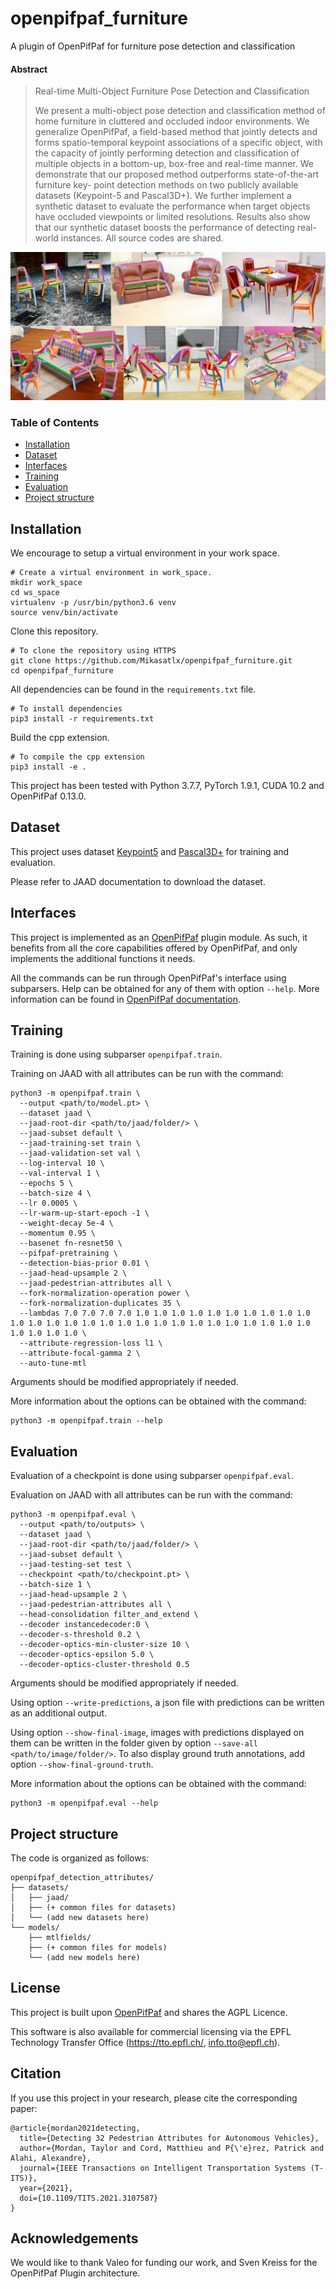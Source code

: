 # openpifpaf_furniture
A plugin of OpenPifPaf for furniture pose detection and classification

#### Abstract

> Real-time Multi-Object Furniture Pose Detection and Classification
>
> We present a multi-object pose detection and classification method of home furniture in cluttered and occluded indoor environments.
> We generalize OpenPifPaf, a field-based method that jointly detects and forms spatio-temporal keypoint associations of a specific object, with the capacity of jointly performing detection and classification of multiple objects in a bottom-up, box-free and real-time manner. We demonstrate that our proposed method outperforms state-of-the-art furniture key-
point detection methods on two publicly available datasets (Keypoint-5 and Pascal3D+).
> We further implement a synthetic dataset to evaluate the performance when target objects have occluded viewpoints or limited resolutions. Results also show that our synthetic dataset boosts the performance of detecting real-world instances. All source codes are shared.

![Example](docs/example.png)

### Table of Contents

- [Installation](#installation)
- [Dataset](#dataset)
- [Interfaces](#interfaces)
- [Training](#training)
- [Evaluation](#evaluation)
- [Project structure](#project-structure)

## Installation

We encourage to setup a virtual environment in your work space.
```
# Create a virtual environment in work_space.
mkdir work_space
cd ws_space
virtualenv -p /usr/bin/python3.6 venv
source venv/bin/activate

```

Clone this repository.
```
# To clone the repository using HTTPS
git clone https://github.com/Mikasatlx/openpifpaf_furniture.git
cd openpifpaf_furniture
```

All dependencies can be found in the `requirements.txt` file.
```
# To install dependencies
pip3 install -r requirements.txt
```

Build the cpp extension.
```
# To compile the cpp extension
pip3 install -e .
```

This project has been tested with Python 3.7.7, PyTorch 1.9.1, CUDA 10.2 and OpenPifPaf 0.13.0.


## Dataset

This project uses dataset [Keypoint5](http://data.nvision2.eecs.yorku.ca/JAAD_dataset/) and [Pascal3D+](http://data.nvision2.eecs.yorku.ca/JAAD_dataset/) for training and evaluation. 

Please refer to JAAD documentation to download the dataset.


## Interfaces

This project is implemented as an [OpenPifPaf](https://github.com/openpifpaf/openpifpaf) plugin module.
As such, it benefits from all the core capabilities offered by OpenPifPaf, and only implements the additional functions it needs.

All the commands can be run through OpenPifPaf's interface using subparsers.
Help can be obtained for any of them with option `--help`.
More information can be found in [OpenPifPaf documentation](https://openpifpaf.github.io/intro.html).


## Training

Training is done using subparser `openpifpaf.train`.

Training on JAAD with all attributes can be run with the command:
```
python3 -m openpifpaf.train \
  --output <path/to/model.pt> \
  --dataset jaad \
  --jaad-root-dir <path/to/jaad/folder/> \
  --jaad-subset default \
  --jaad-training-set train \
  --jaad-validation-set val \
  --log-interval 10 \
  --val-interval 1 \
  --epochs 5 \
  --batch-size 4 \
  --lr 0.0005 \
  --lr-warm-up-start-epoch -1 \
  --weight-decay 5e-4 \
  --momentum 0.95 \
  --basenet fn-resnet50 \
  --pifpaf-pretraining \
  --detection-bias-prior 0.01 \
  --jaad-head-upsample 2 \
  --jaad-pedestrian-attributes all \
  --fork-normalization-operation power \
  --fork-normalization-duplicates 35 \
  --lambdas 7.0 7.0 7.0 7.0 1.0 1.0 1.0 1.0 1.0 1.0 1.0 1.0 1.0 1.0 1.0 1.0 1.0 1.0 1.0 1.0 1.0 1.0 1.0 1.0 1.0 1.0 1.0 1.0 1.0 1.0 1.0 1.0 1.0 1.0 1.0 \
  --attribute-regression-loss l1 \
  --attribute-focal-gamma 2 \
  --auto-tune-mtl
```
Arguments should be modified appropriately if needed.

More information about the options can be obtained with the command:
```
python3 -m openpifpaf.train --help
```


## Evaluation

Evaluation of a checkpoint is done using subparser `openpifpaf.eval`.

Evaluation on JAAD with all attributes can be run with the command:
```
python3 -m openpifpaf.eval \
  --output <path/to/outputs> \
  --dataset jaad \
  --jaad-root-dir <path/to/jaad/folder/> \
  --jaad-subset default \
  --jaad-testing-set test \
  --checkpoint <path/to/checkpoint.pt> \
  --batch-size 1 \
  --jaad-head-upsample 2 \
  --jaad-pedestrian-attributes all \
  --head-consolidation filter_and_extend \
  --decoder instancedecoder:0 \
  --decoder-s-threshold 0.2 \
  --decoder-optics-min-cluster-size 10 \
  --decoder-optics-epsilon 5.0 \
  --decoder-optics-cluster-threshold 0.5
```
Arguments should be modified appropriately if needed.

Using option `--write-predictions`, a json file with predictions can be written as an additional output.

Using option `--show-final-image`, images with predictions displayed on them can be written in the folder given by option `--save-all <path/to/image/folder/>`.
To also display ground truth annotations, add option `--show-final-ground-truth`.

More information about the options can be obtained with the command:
```
python3 -m openpifpaf.eval --help
```


## Project structure

The code is organized as follows:
```
openpifpaf_detection_attributes/
├── datasets/
│   ├── jaad/
│   ├── (+ common files for datasets)
│   └── (add new datasets here)
└── models/
    ├── mtlfields/
    ├── (+ common files for models)
    └── (add new models here)
```


## License

This project is built upon [OpenPifPaf](https://openpifpaf.github.io/intro.html) and shares the AGPL Licence.

This software is also available for commercial licensing via the EPFL Technology Transfer
Office (https://tto.epfl.ch/, info.tto@epfl.ch).


## Citation

If you use this project in your research, please cite the corresponding paper:
```text
@article{mordan2021detecting,
  title={Detecting 32 Pedestrian Attributes for Autonomous Vehicles},
  author={Mordan, Taylor and Cord, Matthieu and P{\'e}rez, Patrick and Alahi, Alexandre},
  journal={IEEE Transactions on Intelligent Transportation Systems (T-ITS)},
  year={2021},
  doi={10.1109/TITS.2021.3107587}
}
```


## Acknowledgements

We would like to thank Valeo for funding our work, and Sven Kreiss for the OpenPifPaf Plugin architecture.
